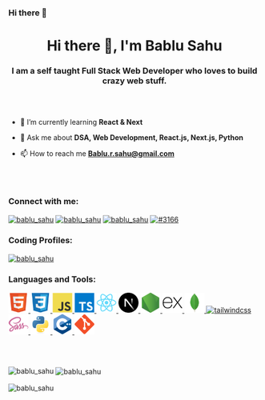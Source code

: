 ### Hi there 👋

<h1 align="center">Hi there 👋, I'm Bablu Sahu</h1>
<h3 align="center">I am a self taught Full Stack Web Developer who loves to build crazy web stuff.</h3>
<br></br>

- 🌱 I’m currently learning **React & Next**

- 💬 Ask me about **DSA, Web Development, React.js, Next.js, Python**

- 📫 How to reach me **Bablu.r.sahu@gmail.com**

  <br></br>

<h3 align="left">Connect with me:</h3>
<p align="left">
  <a href="https://x.com/bablu_sahu2002" target="blank"><img align="center" src="https://www.freepnglogos.com/uploads/twitter-x-logo-png/twitter-x-logo-png-9.png" alt="bablu_sahu" height="30" width="30" /></a>
  <a href="https://linkedin.com/in/ganesh-utla-888abc" target="blank"><img align="center" src="https://raw.githubusercontent.com/rahuldkjain/github-profile-readme-generator/master/src/images/icons/Social/linked-in-alt.svg" alt="bablu_sahu" height="30" width="40" /></a>
  <a href="https://www.instagram.com/its_bablu_99/" target="blank"><img align="center" src="https://raw.githubusercontent.com/rahuldkjain/github-profile-readme-generator/master/src/images/icons/Social/instagram.svg" alt="bablu_sahu" height="30" width="40" /></a>
  <a href="https://discord.gg/#3516" target="blank"><img align="center" src="https://raw.githubusercontent.com/rahuldkjain/github-profile-readme-generator/master/src/images/icons/Social/discord.svg" alt="#3166" height="30" width="40" /></a>
</p>
<p>
<h3 align="left">Coding Profiles:</h3>
  <a href="https://leetcode.com/sunil9975743313/" target="blank">
    <img align="center" src="https://raw.githubusercontent.com/rahuldkjain/github-profile-readme-generator/master/src/images/icons/Social/leet-code.svg" alt="bablu_sahu" height="30" width="40" />
  </a>
  <!-- <a href="https://www.codechef.com/users/bablu_sahu" target="blank">
    <img align="center" src="https://cdn.jsdelivr.net/npm/simple-icons@3.1.0/icons/codechef.svg" alt="bablu_sahu" height="30" width="40" />
  </a>
  <a href="https://auth.geeksforgeeks.org/user/bablu_sahu" target="blank">
    <img align="center" src="https://raw.githubusercontent.com/rahuldkjain/github-profile-readme-generator/master/src/images/icons/Social/geeks-for-geeks.svg" alt="bablu_sahu" height="30" width="40" />
  </a>
  <a href="https://codeforces.com/profile/bablu_sahu" target="blank">
    <img align="center" src="https://raw.githubusercontent.com/rahuldkjain/github-profile-readme-generator/master/src/images/icons/Social/codeforces.svg" alt="bablu_sahu" height="30" width="30" />
  </a> -->
</p>
<h3 align="left">Languages and Tools:</h3>
<p align="left"> 
  <a href="https://www.w3.org/html/" target="_blank" rel="noreferrer"> 
    <img src="https://raw.githubusercontent.com/devicons/devicon/master/icons/html5/html5-original.svg" alt="html5" width="40" height="40"/> 
  </a> 
  <a href="https://www.w3.org/Style/CSS/Overview.en.html/" target="_blank" rel="noreferrer"> 
    <img src="https://raw.githubusercontent.com/devicons/devicon/master/icons/css3/css3-original.svg" alt="css3" width="40" height="40"/> 
  </a> 
  <a href="https://www.javascript.com/" target="_blank" rel="noreferrer"> 
    <img src="https://raw.githubusercontent.com/devicons/devicon/master/icons/javascript/javascript-original.svg" alt="javascript" width="40" height="40"/> 
  </a> 
  <a href="https://www.typescriptlang.org/" target="_blank" rel="noreferrer"> 
    <img src="https://raw.githubusercontent.com/devicons/devicon/master/icons/typescript/typescript-original.svg" alt="typescript" width="40" height="40"/> 
  </a> 
  <a href="https://legacy.reactjs.org/" target="_blank" rel="noreferrer"> 
    <img src="https://raw.githubusercontent.com/devicons/devicon/master/icons/react/react-original.svg" alt="react" width="40" height="40"/> 
  </a> 
  <a href="https://nextjs.org/" target="_blank" rel="noreferrer"> 
    <img src="https://raw.githubusercontent.com/devicons/devicon/master/icons/nextjs/nextjs-original.svg" alt="nextjs" width="40" height="40"/> 
  </a> 
  <a href="https://nodejs.org/en" target="_blank" rel="noreferrer"> 
    <img src="https://raw.githubusercontent.com/devicons/devicon/master/icons/nodejs/nodejs-original.svg" alt="nodejs" width="40" height="40"/> 
  </a> 
  <a href="https://expressjs.com/" target="_blank" rel="noreferrer"> 
    <img src="https://raw.githubusercontent.com/devicons/devicon/master/icons/express/express-original.svg" alt="expressjs" width="40" height="40"/> 
  </a> 
  <a href="https://www.mongodb.com/" target="_blank" rel="noreferrer"> 
    <img src="https://raw.githubusercontent.com/devicons/devicon/master/icons/mongodb/mongodb-original.svg" alt="mongodb" width="40" height="40"/> 
  </a> 
  <a href="https://tailwindcss.com/" target="_blank" rel="noreferrer"> 
    <img src="https://icon.icepanel.io/Technology/svg/Tailwind-CSS.svg" alt="tailwindcss" width="40" height="40"/> 
  </a> 
  <a href="https://sass-lang.com/" target="_blank" rel="noreferrer"> 
    <img src="https://raw.githubusercontent.com/devicons/devicon/master/icons/sass/sass-original.svg" alt="sass" width="40" height="40"/> 
  </a> 
  <a href="https://www.python.org/" target="_blank" rel="noreferrer"> 
    <img src="https://raw.githubusercontent.com/devicons/devicon/master/icons/python/python-original.svg" alt="python" width="40" height="40"/> 
  </a> 
  <a href="https://isocpp.org/" target="_blank" rel="noreferrer"> 
    <img src="https://raw.githubusercontent.com/devicons/devicon/master/icons/cplusplus/cplusplus-original.svg" alt="cpp" width="40" height="40"/> 
  </a> 
  <a href="https://git-scm.com/" target="_blank" rel="noreferrer"> 
    <img src="https://raw.githubusercontent.com/devicons/devicon/master/icons/git/git-original.svg" alt="git" width="40" height="40"/> 
  </a> 
</p>

<br></br>
<p><img align="left" src="https://github-readme-stats.vercel.app/api/top-langs?username=mountain47&show_icons=true&locale=en&layout=compact" alt="bablu_sahu" /></p>

<p>&nbsp;<img align="center" src="https://github-readme-stats.vercel.app/api?username=mountain47&show_icons=true&locale=en" alt="bablu_sahu" /></p>

<p><img align="center" src="https://github-readme-streak-stats.herokuapp.com/?user=mountain47&" alt="bablu_sahu" /></p>
